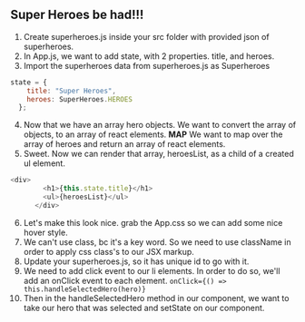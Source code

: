 ## Super Heroes be had!!!

1. Create superheroes.js inside your src folder with provided json of superheroes.
2. In App.js, we want to add state, with 2 properties. title, and heroes. 
3. Import the superheroes data from superheroes.js as Superheroes 
```js
state = {
    title: "Super Heroes",
    heroes: SuperHeroes.HEROES
  };
```
4. Now that we have an array hero objects. We want to convert the array of objects, to an array of react elements. **MAP**
We want to map over the array of heroes and return an array of react elements. 
5. Sweet. Now we can render that array, heroesList, as a child of a created ul element. 
```js
<div>
        <h1>{this.state.title}</h1>
        <ul>{heroesList}</ul>
      </div>
```
6. Let's make this look nice. grab the App.css so we can add some nice hover style. 
7. We can't use class, bc it's a key word. So we need to use className in order to apply css class's to our JSX markup.
8. Update your superheroes.js, so it has unique id to go with it. 
9. We need to add click event to our li elements. In order to do so,  we'll add an onClick event to each element. 
```onClick={() => this.handleSelectedHero(hero)}```
10. Then in the handleSelectedHero method in our component, we want to take our hero that was selected and setState on our component.  